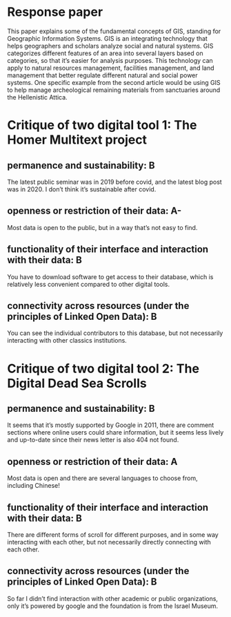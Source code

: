 # Response paper
This paper explains some of the fundamental concepts of GIS, standing for Geographic Information Systems. GIS is an integrating technology that helps geographers and scholars analyze social and natural systems. GIS categorizes different features of an area into several layers based on categories, so that it’s easier for analysis purposes. This technology can apply to natural resources management, facilities management, and land management that better regulate different natural and social power systems. One specific example from the second article would be using GIS to help manage archeological remaining materials from sanctuaries around the Hellenistic Attica. 


# Critique of two digital tool 1: The Homer Multitext project
## permanence and sustainability: B
The latest public seminar was in 2019 before covid, and the latest blog post was in 2020. I don’t think it’s sustainable after covid. 
## openness or restriction of their data: A-
Most data is open to the public, but in a way that’s not easy to find. 
## functionality of their interface and interaction with their data: B
You have to download software to get access to their database, which is relatively less convenient compared to other digital tools. 
## connectivity across resources (under the principles of Linked Open Data): B
You can see the individual contributors to this database, but not necessarily interacting with other classics institutions. 


# Critique of two digital tool 2: The Digital Dead Sea Scrolls
## permanence and sustainability: B
It seems that it’s mostly supported by Google in 2011, there are comment sections where online users could share information, but it seems less lively and up-to-date since their news letter is also 404 not found. 
## openness or restriction of their data: A 
Most data is open and there are several languages to choose from, including Chinese!
## functionality of their interface and interaction with their data: B
There are different forms of scroll for different purposes, and in some way interacting with each other, but not necessarily directly connecting with each other. 
## connectivity across resources (under the principles of Linked Open Data): B
So far I didn’t find interaction with other academic or public organizations, only it’s powered by google and the foundation is from the Israel Museum.  
